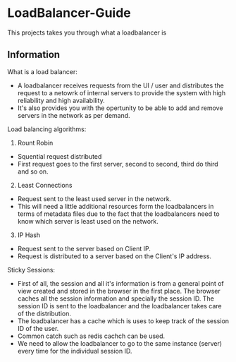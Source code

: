 # LoadBalancer-Guide
This projects takes you through what a loadbalancer is

<h2>Information</h2>

What is a load balancer: 
- A loadbalancer receives requests from the UI / user and distributes the request to a netowrk of internal servers to provide the system with high reliability and high availability.
- It's also provides you with the opertunity to be able to add and remove servers in the network as per demand. 


Load balancing algorithms:
1. Rount Robin
- Squential request distributed
- First request goes to the first server, second to second, third do third and so on. 

2. Least Connections
- Request sent to the least used server in the network. 
- This will need a little additional resources form the loadbalancers in terms of metadata files due to the fact that the loadbalancers need to know which server is least used on the network. 

3. IP Hash
- Request sent to the server based on Client IP. 
- Request is distributed to a server based on the Client's IP address.

Sticky Sessions: 
- First of all, the session and all it's information is from a general point of view created and stored in the browser in the first place. The browser caches all the session information and specially the session ID. The session ID is sent to the loadbalancer and the loadbalancer takes care of the distribution.
- The loadbalancer has a cache which is uses to keep track of the session ID of the user.
- Common catch such as redis cachch can be used. 
- We need to allow the loadbalancer to go to the same instance (server) every time for the individual session ID.
